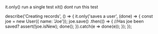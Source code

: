 it.only()    run a single test
xit()        dont run this test

describe('Creating records', () => {
	it.only('saves a user', (done) => {
		const joe = new User({ name: 'Joe'});
		joe.save()
			.then(() => {
				//Has joe been saved?
				assert(!joe.isNew);
				done();
			}).catch(e => done(e));
	});
});